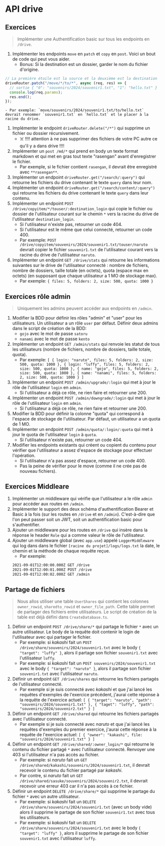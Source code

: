 # API drive

## Exercices

> Implémenter une Authentification basic sur tous les endpoints en `/drive`.

1. Implémenter les endpoints `move` en `patch` et `copy` en `post`. Voici un bout de code qui peut vous aider.
    - Bonus: Si la destination est un dossier, garder le nom du fichier d'origine.
```ts
// La première étoile est la source et la deuxième est la destination
driveRouter.patch("/move/*/to/*", async (req, res) => {
  // sortie { "0": "souvenirs/2024/souvenir1.txt", "1": "hello.txt" }
  console.log(req.params);
  res.end();
});
```
    - Par exemple: `move/souvenirs/2024/souvenir1.txt/to/hello.txt` devrait renommer `souvenir1.txt` en `hello.txt` et le placer à la racine du drive.
1. Implémenter le endpoint `driveRouter.delete("/*")` qui supprime un fichier ou dossier récursivement.
    - ☠️ !!!! attention à ne pas supprimer des fichiers de votre PC autre ce qu'il y a dans drive !!!!
1. Implémenter un `post /md/*` qui prend en body un texte format markdown et qui met en gras tout texte "rasengan" avant d'enregistrer le fichier.
    - Par exemple, si le fichier contient `rasengan`, il devrait être enregistré avec `**rasengan**`.
1. Implémenter un endpoint `driveRouter.get("/search/:query")` qui retourne les fichiers du drive contenant le texte `query` dans leur nom.
1. Implémenter un endpoint `driveRouter.get("/search/content/:query")` qui retourne les fichiers du drive contenant le texte `query` dans leur contenu.
1. Implémenter un endpoint `POST /drive/copyitem/*/touser/:destination_login` qui copie le fichier ou dossier de l'utilisateur courant sur le chemin `*` vers la racine du drive de l'utilisateur `destination_login`.
    - Si l'utilisateur n'existe pas, retourner un code 404.
    - Si l'utilisateur est le même que celui connecté, retourner un code 400.
    - Par exemple: `POST /drive/copyitem/souvenirs/2024/souvenir1.txt/touser/naruto` devrait copier le fichier `souvenir1.txt` de l'utilisateur courant vers la racine du drive de l'utilisateur `naruto`.
1. Implémenter un endpoint `GET /drive/stats` qui retourne les informations suivantes sur le drive de l'utilisateur connecté : nombre de fichiers, nombre de dossiers, taille totale (en octets), quota (espace max en octets) (en supposant que chaque utilisateur a 1 MO de stockage max).
    - Par exemple: `{ files: 5, folders: 2, size: 500, quota: 1000 }` 

## Exercices rôle admin

> Uniquement les admins peuvent accéder aux endpoints en `/admin`.

1. Modifier la BDD pour définir les rôles "admin" et "user" pour les utilisateurs. Un utilisateur a un rôle `user` par défaut. Définir deux admins dans le script de création de la BDD:
    - `gojo` avec le mot de passe `satoru`
    - `nanami` avec le mot de passe `kento`
1. Implémenter un endpoint `GET /admin/stats` qui renvoie les statut de tous les utilisateurs (nombre de fichiers, nombre de dossiers, taille totale, quota).
    - Par exemple: `[ { login: "naruto", files: 5, folders: 2, size: 500, quota: 1000 }, { login: "luffy", files: 5, folders: 2, size: 500, quota: 1000 }, { name: "gojo", files: 5, folders: 2, size: 500, quota: 1000 }, { name: "nanami", files: 5, folders: 2, size: 500, quota: 1000 } ]`
1. Implémenter un endpoint `POST /admin/upgrade/:login` qui met à jour le rôle de l'utilisateur `login` en `admin`.
    - Si l'utilisateur a déjà ce rôle, ne rien faire et retourner une 200.
1. Implémenter un endpoint `POST /admin/downgrade/:login` qui met à jour le rôle de l'utilisateur `login` en `admin`.
    - Si l'utilisateur a déjà ce rôle, ne rien faire et retourner une 200.
1. Modifier la BDD pour définir la colonne "quota" qui correspond à l'espace de stockage de l'utilisateur. Par défaut, un utilisateur a un quota de 1 MO.
1. Implémenter un endpoint `POST /admin/quota/:login/:quota` qui met à jour le quota de l'utilisateur `login` à `quota`.
    - Si l'utilisateur n'existe pas, retourner un code 404.
1. Modifier les endpoints existants qui créent ou copient du contenu pour vérifier que l'utilisateur a assez d'espace de stockage pour effectuer l'opération.
    - Si l'utilisateur n'a pas assez d'espace, retourner un code 400.
    - Pas la peine de vérifier pour le move (comme il ne crée pas de nouveau fichiers).

## Exercices Middleare

1. Implémenter un middleware qui vérifie que l'utilisateur a le rôle `admin` pour accéder aux routes en `/admin`.
1. Implémenter le support des deux schéma d'authentification Bearer et Basic à la fois (sur les routes en `/drive` et en `/admin`). C'est-à-dire que l'on peut passer soit un JWT, soit un authentification basic pour s'authentifier.
1. Ajouter un middleware pour les routes en `/drive` qui insère dans la réponse le header `Role` qui a comme valeur le rôle de l'utilisateur.
1. Ajouter un middleware global (avec `app.use`) appelé `LoggerMiddleware` qui log dans dans le fichier `[racine du projet]/logs/logs.txt` la date, le chemin et la méthode de chaque requête reçue.
    - Par exemple: 
    ```txt
    2021-09-01T12:00:00.000Z GET /drive
    2021-09-01T12:00:01.000Z POST /drive
    2021-09-01T12:00:02.000Z GET /admin
    ```

## Partage de fichiers

> Nous allos utiliser une table `UserShares` qui contient les colonnes `owner_rowid`, `sharedto_rowid` et `owner_file_path`. Cette table permet de partager des fichiers entre utilisateurs. Le script de création de la table est déjà défini dans `CreateDatabase.ts`.

1. Définir un endpoint `POST /drive/share/*` qui partage le fichier `*` avec un autre utilisateur. Le body de la requête doit contenir le login de l'utilisateur avec qui partager le fichier.
    - Par exemple: si *kakashi* fait un `POST /drive/share/souvenirs/2024/souvenir1.txt` avec le body `{ "target": "luffy" }`, alors il partage son fichier `souvenir1.txt` avec l'utilisateur `luffy`.
    - Par exemple: si *kakashi* fait un `POST souvenirs/2024/souvenir1.txt` avec le body `{ "target": "naruto" }`, alors il partage son fichier `souvenir1.txt` avec l'utilisateur `naruto`.
1. Définir un endpoint `GET /drive/shares` qui retourne les fichiers partagés de l'utilisateur connecté.
    - Par exemple si je suis connecté avec *kakashi* et que j'ai lancé les requêtes d'exemples de l'exercice précédent, j'aurai cette réponse à la requête de l'exercice actuel: `[ { "target": "naruto", "path": "souvenirs/2024/souvenir1.txt" }, { "taget": "luffy", "path": "souvenirs/2024/souvenir2.txt" } ]`
1. Définir un endpoint `GET /drive/shared` qui retourne les fichiers partagés avec l'utilisateur connecté.
    - Par exemple si je suis connecté avec *naruto* et que j'ai lancé les requêtes d'exemples du premier exercice, j'aurai cette réponse à la requête de l'exercice actuel: `[ { "owner": "kakashi", file: "souvenirs/2024/souvenir1.txt" } ]`
1. Définir un endpoint `GET /drive/shared/:owner_login/*` qui retourne le contenu du fichier partagé `*` avec l'utilisateur connecté. Renvoyer une 403 si l'utilisateur n'a pas accès au fichier.
    - Par exemple: si *naruto* fait un `GET /drive/shared/kakashi/souvenirs/2024/souvenir1.txt`, il devrait recevoir le contenu du fichier partagé par *kakashi*.
    - Par contre, si *naruto* fait un `GET /drive/shared/sasuke/souvenirs/2024/souvenir2.txt`, il devrait recevoir une erreur 403 car il n'a pas accès à ce fichier.
1. Définir un endpoint `DELETE /drive/share/*` qui supprime le partage du fichier `*` avec un autre utilisateur.
    - Par exemple: si *kakashi* fait un `DELETE /drive/share/souvenirs/2024/souvenir1.txt` (avec un body vide) alors il supprime le partage de son fichier `souvenir1.txt` avec tous les utilisateurs.
    - Par exemple: si *kakashi* fait un `DELETE /drive/share/souvenirs/2024/souvenir1.txt` avec le body `{ "target": "luffy" }`, alors il supprime le partage de son fichier `souvenir1.txt` avec l'utilisateur `luffy`.